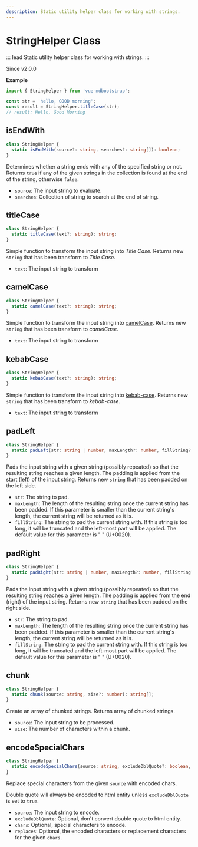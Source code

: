 ```yaml
---
description: Static utility helper class for working with strings.
---
```


# StringHelper Class

::: lead
Static utility helper class for working with strings.
:::

<SmallNote color="teal">Since v2.0.0</SmallNote>

**Example**

```ts
import { StringHelper } from 'vue-mdbootstrap';

const str = 'hello, GOOD morning';
const result = StringHelper.titleCase(str);
// result: Hello, Good Morning
```

## isEndWith 

```ts
class StringHelper {
  static isEndWith(source?: string, searches?: string[]): boolean;
}
``` 

Determines whether a string ends with any of the specified string or not. Returns 
`true` if any of the given strings in the collection is found at the end of the string, 
otherwise `false`.
* `source`: The input string to evaluate.
* `searches`: Collection of string to search at the end of string.

## titleCase 

```ts
class StringHelper {
  static titleCase(text?: string): string;
}
``` 

Simple function to transform the input string into *Title Case*. Returns new `string` 
that has been transform to *Title Case*.
* `text`: The input string to transform

## camelCase 

```ts
class StringHelper {
  static camelCase(text?: string): string;
}
``` 

Simple function to transform the input string into 
[camelCase](https://en.wikipedia.org/wiki/Letter_case#Camel_case). Returns new `string` that 
has been transform to *camelCase*.
* `text`: The input string to transform

## kebabCase 

```ts
class StringHelper {
  static kebabCase(text?: string): string;
}
``` 

Simple function to transform the input string into 
[kebab-case](https://en.wikipedia.org/wiki/Letter_case#Kebab_case). 
Returns new `string` that has been transform to *kebab-case*.
* `text`: The input string to transform

## padLeft 

```ts
class StringHelper {
  static padLeft(str: string | number, maxLength?: number, fillString?: string): string;
}
``` 

Pads the input string with a given string (possibly repeated) so that the resulting 
string reaches a given length. The padding is applied from the start (left) of the 
input string. Returns new `string` that has been padded on the left side.
* `str`: The string to pad.
* `maxLength`: The length of the resulting string once the current string has been 
  padded. If this parameter is smaller than the current string's length, the current 
  string will be returned as it is.
* `fillString`: The string to pad the current string with. If this string is too 
  long, it will be truncated and the left-most part will be applied. The default 
  value for this parameter is " " (U+0020).

## padRight 

```ts
class StringHelper {
  static padRight(str: string | number, maxLength?: number, fillString?: string): string;
}
``` 

Pads the input string with a given string (possibly repeated) so that the resulting 
string reaches a given length. The padding is applied from the end (right) of the 
input string. Returns new `string` that has been padded on the right side.
* `str`: The string to pad.
* `maxLength`: The length of the resulting string once the current string has been 
  padded. If this parameter is smaller than the current string's length, the current 
  string will be returned as it is.
* `fillString`: The string to pad the current string with. If this string is too 
  long, it will be truncated and the left-most part will be applied. The default 
  value for this parameter is " " (U+0020).


## chunk 

```ts
class StringHelper {
  static chunk(source: string, size?: number): string[];
}
``` 

Create an array of chunked strings. Returns array of chunked strings.
* `source`: The input string to be processed.
* `size`: The number of characters within a chunk.

## encodeSpecialChars 

```ts
class StringHelper {
  static encodeSpecialChars(source: string, excludeDblQuote?: boolean, chars?: string[], replaces?: string[]): string;
}
``` 

Replace special characters from the given `source` with encoded chars. 

Double quote will always be encoded to html entity unless `excludeDblQuote` is 
set to `true`.
* `source`: The input string to encode.
* `excludeDblQuote`: Optional, don't convert double quote to html entity.
* `chars`: Optional, special characters to encode.
* `replaces`: Optional, the encoded characters or replacement characters for the given `chars`.

